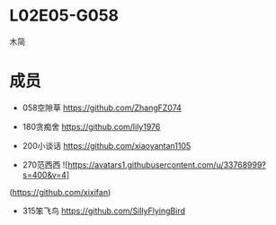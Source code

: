 # L02E05-G058
木简
# 成员
- 058空隙草 https://github.com/ZhangFZ074

- 180贪痴舍 https://github.com/lily1976

- 200小谈话 https://github.com/xiaoyantan1105

- 270范西西 ![https://avatars1.githubusercontent.com/u/33768999?s=400&v=4]

(https://github.com/xixifan)

- 315笨飞鸟 https://github.com/SillyFlyingBird
